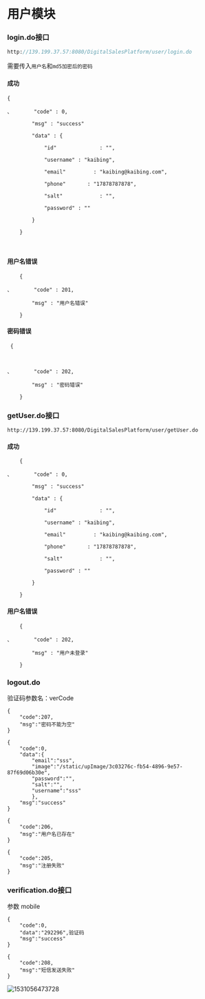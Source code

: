 # 用户模块

### login.do接口

``` http://139.199.37.57:8080/DigitalSalesPlatform/user/getUser.do
http://139.199.37.57:8080/DigitalSalesPlatform/user/login.do
```

 需要传入`用户名`和`md5加密后的密码`

#### 成功

```
{

、		"code" : 0,

		"msg" : "success"

		"data" : {

			"id"		      : "",

			"username" : "kaibing",

			"email"         : "kaibing@kaibing.com",

			"phone"       : "17878787878",

			"salt"            : "",

			"password" : ""

		}

	}
```

 

​	

#### 用户名错误

```
	{

、		"code" : 201,

		"msg" : "用户名错误"

	}

```



#### 密码错误

```
 {



、		"code" : 202,

		"msg" : "密码错误"

	}

```



### getUser.do接口

``` 
http://139.199.37.57:8080/DigitalSalesPlatform/user/getUser.do
```



#### 成功

```
	{

、		"code" : 0,

		"msg" : "success"

		"data" : {

			"id"		      : "",

			"username" : "kaibing",

			"email"         : "kaibing@kaibing.com",

			"phone"       : "17878787878",

			"salt"            : "",

			"password" : ""

		}

	}

```



#### 用户名错误

```
	{

、		"code" : 202,

		"msg" : "用户未登录"

	}

```



### logout.do

验证码参数名：verCode

```
{
	"code":207,
	"msg":"密码不能为空"
}
```

```
{
	"code":0,
	"data":{
		"email":"sss",
		"image":"/static/upImage/3c03276c-fb54-4896-9e57-87f69d06b30e",
		"password":"",
		"salt":"",
		"username":"sss"
		},
	"msg":"success"
}
```



```
{
	"code":206,
	"msg":"用户名已存在"
}
```



```
{
	"code":205,
	"msg":"注册失败"
}
```

### verification.do接口

参数 mobile

```
{
	"code":0,
	"data":"292296",验证码
	"msg":"success"
}
```

```
{
	"code":208,
	"msg":"短信发送失败"
}
```





![1531056473728](C:\Users\kai\AppData\Local\Temp\1531056473728.png)

